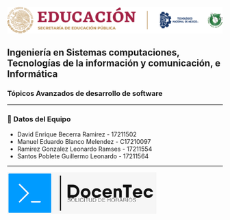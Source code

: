 ![EDUCACION](img/EDUCACION.png)

## Ingeniería en Sistemas computaciones, Tecnologías de la información y comunicación, e Informática

### Tópicos Avanzados de desarrollo de software

---

### :busts_in_silhouette: Datos del Equipo

* David Enrique Becerra Ramirez - 17211502
* Manuel Eduardo Blanco Melendez - C17210097
* Ramirez Gonzalez Leonardo Ramses - 17211554
* Santos Poblete Guillermo Leonardo - 17211564

---

![DOCENTEC](img/logo.png)



